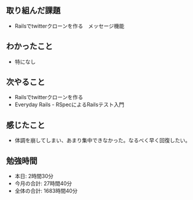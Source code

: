 ## 取り組んだ課題
- Railsでtwitterクローンを作る　メッセージ機能
## わかったこと
- 特になし
## 次やること
- Railsでtwitterクローンを作る
- Everyday Rails - RSpecによるRailsテスト入門
## 感じたこと
- 体調を崩してしまい、あまり集中できなかった。なるべく早く回復したい。
## 勉強時間
- 本日: 2時間30分
- 今月の合計: 27時間40分
- 全体の合計: 1683時間40分
